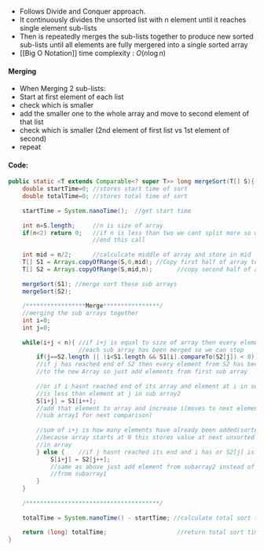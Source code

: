 - Follows Divide and Conquer approach.
- It continuously divides the unsorted list with n element until it reaches single element sub-lists
- Then is repeatedly merges the sub-lists together to produce new sorted sub-lists until all elements are fully mergered into a single sorted array
- [[Big O Notation]] time complexity : $O(n\log n)$

#### Merging
- When Merging 2 sub-lists:
- Start at first element of each list
- check which is smaller
- add the smaller one to the whole array and move to second element of that list
- check which is smaller (2nd element of first list vs 1st element of second)
- repeat

#### Code:
```java
public static <T extends Comparable<? super T>> long mergeSort(T[] S){  
    double startTime=0; //stores start time of sort  
    double totalTime=0; //stores total time of sort  
  
    startTime = System.nanoTime();  //get start time  
  
    int n=S.length;     //n is size of array  
    if(n<2) return 0;   //if n is less than two we cant split more so we just 
                        //end this call  
  
    int mid = n/2;      //calculcate middle of array and store in mid  
    T[] S1 = Arrays.copyOfRange(S,0,mid); //Copy first half of array to S1  
    T[] S2 = Arrays.copyOfRange(S,mid,n);       //copy second half of array to S2  
  
    mergeSort(S1); //merge sort these sub arrays  
    mergeSort(S2);  
  
    /*****************Merge****************/  
    //merging the sub arrays together  
    int i=0;  
    int j=0;  
  
    while(i+j < n){ //if i+j is equal to size of array then every element in 
                    //each sub array has been merged so we can stop  
        if(j==S2.length || (i<S1.length && S1[i].compareTo(S2[j]) < 0)){ 
        //if j has reached end of S2 then every element from S2 has been added 
        //to the new Array so just add elements from first sub array  
                                                                         
        //or if i hasnt reached end of its array and element at i in subArray1 
        //is less than element at j in sub array2            
        S[i+j] = S1[i++];                                            
        //add that element to array and increase i(moves to next element in 
        //sub array1 for next comparison)  
                                                                         
        //sum of i+j is how many elements have already been added(sorted) and 
        //because array starts at 0 this stores value at next unsorted element 
        //in array        
        } else {    //if j hasnt reached its end and i has or S2[j] is smaller  
            S[i+j] = S2[j++];   
            //same as above just add element from subarray2 instead of element 
            //from subarray1  
        }  
    }  
  
    /**************************************/  
  
    totalTime = System.nanoTime() - startTime; //calculate total sort time  
  
    return (long) totalTime;                    //return total sort time  
}
```